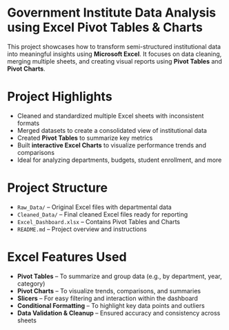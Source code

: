 # Government Institute Data Analysis using Excel Pivot Tables & Charts

This project showcases how to transform semi-structured institutional data into meaningful insights using **Microsoft Excel**. It focuses on data cleaning, merging multiple sheets, and creating visual reports using **Pivot Tables** and **Pivot Charts**.

# Project Highlights

- Cleaned and standardized multiple Excel sheets with inconsistent formats  
- Merged datasets to create a consolidated view of institutional data  
- Created **Pivot Tables** to summarize key metrics  
- Built **interactive Excel Charts** to visualize performance trends and comparisons  
- Ideal for analyzing departments, budgets, student enrollment, and more  

# Project Structure

- `Raw_Data/` – Original Excel files with departmental data  
- `Cleaned_Data/` – Final cleaned Excel files ready for reporting  
- `Excel_Dashboard.xlsx` – Contains Pivot Tables and Charts  
- `README.md` – Project overview and instructions

# Excel Features Used

- **Pivot Tables** – To summarize and group data (e.g., by department, year, category)  
- **Pivot Charts** – To visualize trends, comparisons, and summaries  
- **Slicers** – For easy filtering and interaction within the dashboard  
- **Conditional Formatting** – To highlight key data points and outliers  
- **Data Validation & Cleanup** – Ensured accuracy and consistency across sheets  

